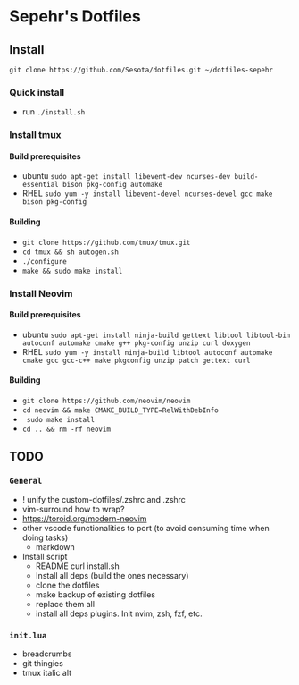 # Sepehr's Dotfiles

## Install

`git clone https://github.com/Sesota/dotfiles.git ~/dotfiles-sepehr`

### Quick install

- run `./install.sh`

### Install tmux
#### Build prerequisites
- ubuntu
  `sudo apt-get install libevent-dev ncurses-dev build-essential bison pkg-config automake`
- RHEL
  `sudo yum -y install libevent-devel ncurses-devel gcc make bison pkg-config`

#### Building
- `git clone https://github.com/tmux/tmux.git`
- `cd tmux && sh autogen.sh`
- `./configure`
- `make && sudo make install`

### Install Neovim

#### Build prerequisites

- ubuntu
  `sudo apt-get install ninja-build gettext libtool libtool-bin autoconf automake cmake g++ pkg-config unzip curl doxygen`
- RHEL
  `sudo yum -y install ninja-build libtool autoconf automake cmake gcc gcc-c++ make pkgconfig unzip patch gettext curl`

#### Building
- `git clone https://github.com/neovim/neovim`
- `cd neovim && make CMAKE_BUILD_TYPE=RelWithDebInfo`
- ` sudo make install`
- `cd .. && rm -rf neovim`

## TODO

### `General`

- ! unify the custom-dotfiles/.zshrc and .zshrc
- vim-surround how to wrap?
- https://toroid.org/modern-neovim
- other vscode functionalities to port (to avoid consuming time when doing tasks)
  - markdown
- Install script
  - README curl install.sh
  - Install all deps (build the ones necessary)
  - clone the dotfiles
  - make backup of existing dotfiles
  - replace them all
  - install all deps plugins. Init nvim, zsh, fzf, etc.

### `init.lua`

- breadcrumbs
- git thingies
- tmux italic alt


